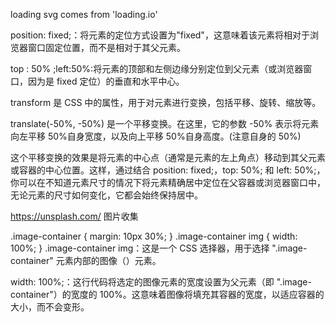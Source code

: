loading svg comes from 'loading.io'

position: fixed;：将元素的定位方式设置为"fixed"，这意味着该元素将相对于浏览器窗口固定位置，而不是相对于其父元素。

top : 50% ;left:50%:将元素的顶部和左侧边缘分别定位到父元素（或浏览器窗口，因为是 fixed 定位）的垂直和水平中心。

transform 是 CSS 中的属性，用于对元素进行变换，包括平移、旋转、缩放等。

translate(-50%, -50%) 是一个平移变换。在这里，它的参数 -50% 表示将元素向左平移 50%自身宽度，以及向上平移 50%自身高度。(注意自身的 50%)

这个平移变换的效果是将元素的中心点（通常是元素的左上角点）移动到其父元素或容器的中心位置。这样，通过结合 position: fixed;，top: 50%; 和 left: 50%;，你可以在不知道元素尺寸的情况下将元素精确居中定位在父容器或浏览器窗口中，无论元素的尺寸如何变化，它都会始终保持居中。

https://unsplash.com/ 图片收集

.image-container {
margin: 10px 30%;
}
.image-container img {
width: 100%;
}
.image-container img：这是一个 CSS 选择器，用于选择 ".image-container" 元素内部的图像（<img>）元素。

width: 100%;：这行代码将选定的图像元素的宽度设置为父元素（即 ".image-container"）的宽度的 100%。这意味着图像将填充其容器的宽度，以适应容器的大小，而不会变形。
